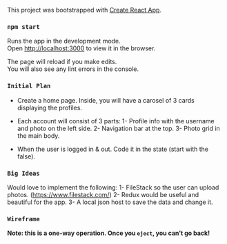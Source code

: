 This project was bootstrapped with [Create React App](https://github.com/facebook/create-react-app).



### `npm start`

Runs the app in the development mode.<br />
Open [http://localhost:3000](http://localhost:3000) to view it in the browser.

The page will reload if you make edits.<br />
You will also see any lint errors in the console.

### `Initial Plan`

- Create a home page. Inside, you will have a carosel of 3 cards displaying the profiles.
- Each account will consist of 3 parts:
    1- Profile info with the username and photo on the left side.
    2- Navigation bar at the top.
    3- Photo grid in the main body.

- When the user is logged in & out. Code it in the state (start with the false).


### `Big Ideas`

Would love to implement the following:
1- FileStack so the user can upload photos. (https://www.filestack.com/)
2- Redux would be useful and beautiful for the app.
3- A local json host to save the data and change it.

### `Wireframe`

**Note: this is a one-way operation. Once you `eject`, you can’t go back!**



<br />